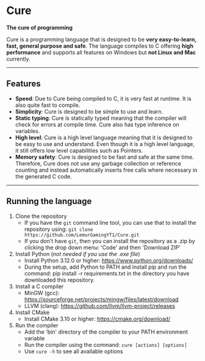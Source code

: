 # Cure
 **The cure of programming**

Cure is a programming language that is designed to be **very easy-to-learn, fast, general purpose and safe**. The language compiles to C offering **high performance** and supports all features on Windows but **not Linux and Mac** currently.

---

## Features
- **Speed**: Due to Cure being compiled to C, it is very fast at runtime. It is also quite fast to compile.
- **Simplicity**: Cure is designed to be simple to use and learn.
- **Static typing**: Cure is statically typed meaning that the compiler will check for errors at compile time. Cure also has type inference on variables.
- **High level**: Cure is a high level language meaning that it is designed to be easy to use and understand. Even though it is a high level language, it still offers low level capabilities such as Pointers.
- **Memory safety**: Cure is designed to be fast and safe at the same time. Therefore, Cure does not use any garbage collection or reference counting and instead automatically inserts free calls where necessary in the generated C code.

---

## Running the language
1. Clone the repository
    - If you have the `git` command line tool, you can use that to install the repository using: `git clone https://github.com/LemurGamingYT1/Cure.git`
    - If you don't have `git`, then you can install the repository as a .zip by clicking the drop down menu: 'Code' and then 'Download ZIP'
2. Install Python (*not needed if you use the .exe file*)
    - Install Python 3.12.0 or higher: https://www.python.org/downloads/
    - During the setup, add Python to PATH and install pip and run the command: pip install -r requirements.txt in the directory you have downloaded this repository.
3. Install a C compiler
    - MinGW (gcc): https://sourceforge.net/projects/mingw/files/latest/download
    - LLVM (clang): https://github.com/llvm/llvm-project/releases
4. Install CMake
    - Install CMake 3.10 or higher: https://cmake.org/download/
5. Run the compiler
    - Add the 'bin' directory of the compiler to your PATH environment variable
    - Run the compiler using the command: `cure [actions] [options]`
    - Use `cure -h` to see all available options
